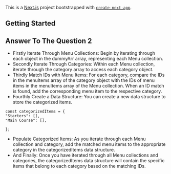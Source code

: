 This is a [Next.js](https://nextjs.org/) project bootstrapped with [`create-next-app`](https://github.com/vercel/next.js/tree/canary/packages/create-next-app).

## Getting Started

## Answer To The Question 2

- Firstly Iterate Through Menu Collections:
  Begin by iterating through each object in the dummyArr array, representing each Menu collection.
- Secondly Iterate Through Categories:
  Within each Menu collection, iterate through the category array to access each category object.
- Thirdly Match IDs with Menu Items:
  For each category, compare the IDs in the menuItems array of the category object with the IDs of menu items in the menuItems array of the Menu collection. When an ID match is found, add the corresponding menu item to the respective category.
- Fourthly Create a Data Structure:
  You can create a new data structure to store the categorized items.

```
const categorizedItems = {
"Starters": [],
"Main Course": [],

};
```

- Populate Categorized Items:
  As you iterate through each Menu collection and category, add the matched menu items to the appropriate category in the categorizedItems data structure.
- And Finally:
  Once you have iterated through all Menu collections and categories, the categorizedItems data structure will contain the specific items that belong to each category based on the matching IDs.
